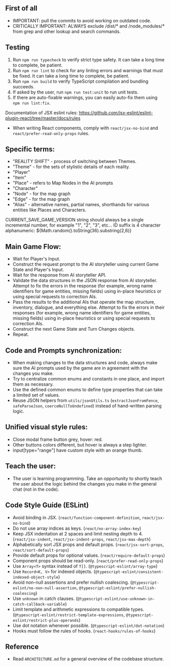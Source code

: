 
## First of all
  - IMPORTANT: pull the commits to avoid working on outdated code.
  - CRITICALLY IMPORTANT: ALWAYS exclude /dist/* and /node_modules/* from grep and other lookup and search commands.

## Testing
1. Run `npm run typecheck` to verify strict type safety. It can take a long time to complete, be patient.
2. Run `npm run lint` to check for any linting errors and warnings that must be fixed. It can take a long time to complete, be patient.
3. Run `npm run build` to verify TypeScript compilation and bundling succeeds.
4. If asked by the user, run `npm run test:unit` to run unit tests.
5. If there are auto-fixable warnings, you can easily auto-fix them using `npm run lint:fix`.

Documentation of JSX eslint rules: https://github.com/jsx-eslint/eslint-plugin-react/tree/master/docs/rules
- When writing React components, comply with `react/jsx-no-bind` and `react/prefer-read-only-props` rules.

## Specific terms:
  - "REALITY SHIFT" - process of switching between Themes.
  - "Theme" - for the sets of stylistic details of each reality.
  - "Player"
  - "Item"
  - "Place" - refers to Map Nodes in the AI prompts
  - "Character"
  - "Node" - for the map graph
  - "Edge" - for the map graph
  - "Alias" - alternative names, partial names, shorthands for various entities like Places and Characters.

CURRENT_SAVE_GAME_VERSION string should always be a single incremental number, for example "1", "2", "3", etc...
ID suffix is 4 character alphanumeric: ${Math.random().toString(36).substring(2,6)}

## Main Game Flow:
 - Wait for Player's Input.
 - Construct the request prompt to the AI storyteller using current Game State and Player's Input.
 - Wait for the response from AI storyteller API.
 - Validate the data structures in the JSON response from AI storyteller. Attempt to fix the errors in the response (for example, wrong name identifiers for game entities, missing fields) using in-place heuristics or using special requests to correction AIs.
 - Pass the results to the additional AIs that operate the map structure, inventory, dialogue, and everything else. Attempt to fix the errors in their responses (for example, wrong name identifiers for game entities, missing fields) using in-place heuristics or using special requests to correction AIs.
 - Construct the next Game State and Turn Changes objects.
 - Repeat.

## Code and Prompts synchronization:
 - When making changes to the data structures and code, always make sure the AI prompts used by the game are in agreement with the changes you make.
 - Try to centralize common enums and constants in one place, and import them as necessary.
- Use the defined common enums to define type properties that can take a limited set of values.
- Reuse JSON helpers from `utils/jsonUtils.ts` (`extractJsonFromFence`, `safeParseJson`, `coerceNullToUndefined`) instead of hand-written parsing logic.

## Unified visual style rules:
 - Close modal frame button grey, hover: red.
 - Other buttons colors different, but hover is always a step lighter.
 - input[type="range"] have custom style with an orange thumb.

## Teach the user:
 - The user is learning programming. Take an opportunity to shortly teach the user about the logic behind the changes you make in the general chat (not in the code).

## Code Style Guide (ESLint)
- Avoid binding in JSX. (`react/function-component-definition`, `react/jsx-no-bind`)
- Do not use array indices as keys. (`react/no-array-index-key`)
- Keep JSX indentation at 2 spaces and limit nesting depth to 4. (`react/jsx-indent`, `react/jsx-indent-props`, `react/jsx-max-depth`)
- Alphabetically sort JSX props and default props. (`react/jsx-sort-props`, `react/sort-default-props`)
- Provide default props for optional values. (`react/require-default-props`)
- Component props should be read-only. (`react/prefer-read-only-props`)
- Use `Array<T>` syntax instead of `T[]`. (`@typescript-eslint/array-type`)
- Use `Record<K, V>` for indexed objects. (`@typescript-eslint/consistent-indexed-object-style`)
- Avoid non-null assertions and prefer nullish coalescing. (`@typescript-eslint/no-non-null-assertion`, `@typescript-eslint/prefer-nullish-coalescing`)
- Use `unknown` in catch clauses. (`@typescript-eslint/use-unknown-in-catch-callback-variable`)
- Limit template and arithmetic expressions to compatible types. (`@typescript-eslint/restrict-template-expressions`, `@typescript-eslint/restrict-plus-operands`)
- Use dot notation whenever possible. (`@typescript-eslint/dot-notation`)
- Hooks must follow the rules of hooks. (`react-hooks/rules-of-hooks`)

## Reference
 - Read `ARCHITECTURE.md` for a general overview of the codebase structure.
